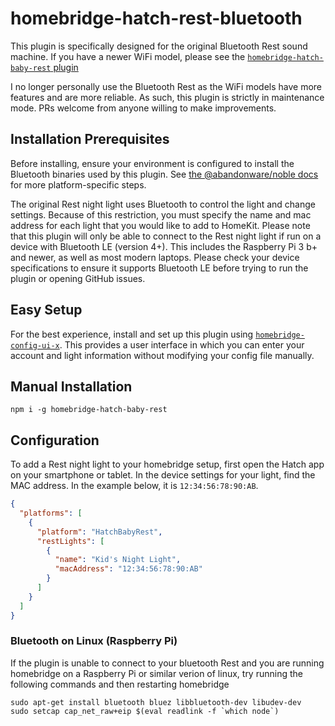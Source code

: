 # homebridge-hatch-rest-bluetooth

This plugin is specifically designed for the original Bluetooth Rest sound machine. If you have a newer WiFi model, please see the [`homebridge-hatch-baby-rest` plugin](../homebridge-hatch-baby-rest)

I no longer personally use the Bluetooth Rest as the WiFi models have more features and are more reliable. As such, this plugin is strictly in maintenance mode. PRs welcome from anyone willing to make improvements.

## Installation Prerequisites

Before installing, ensure your environment is configured to install the Bluetooth binaries used by this plugin. See [the @abandonware/noble docs](https://github.com/abandonware/noble#prerequisites) for more platform-specific steps.

The original Rest night light uses Bluetooth to control the light and change settings. Because of this restriction, you must specify the name and mac address for each light that you would like to add to HomeKit. Please note that this plugin will only be able to connect to the Rest night light if run on a device with Bluetooth LE (version 4+). This includes the Raspberry Pi 3 b+ and newer, as well as most modern laptops. Please check your device specifications to ensure it supports Bluetooth LE before trying to run the plugin or opening GitHub issues.

## Easy Setup

For the best experience, install and set up this plugin using [`homebridge-config-ui-x`](https://www.npmjs.com/package/homebridge-config-ui-x).
This provides a user interface in which you can enter your account and light information without modifying your config file manually.

## Manual Installation

`npm i -g homebridge-hatch-baby-rest`

## Configuration

To add a Rest night light to your homebridge setup, first open the Hatch app on your smartphone or tablet. In the device settings for your light, find the MAC address. In the example below, it is `12:34:56:78:90:AB`.

```json
{
  "platforms": [
    {
      "platform": "HatchBabyRest",
      "restLights": [
        {
          "name": "Kid's Night Light",
          "macAddress": "12:34:56:78:90:AB"
        }
      ]
    }
  ]
}
```

### Bluetooth on Linux (Raspberry Pi)

If the plugin is unable to connect to your bluetooth Rest and you are running homebridge on a Raspberry Pi
or similar verion of linux, try running the following commands and then restarting homebridge

```
sudo apt-get install bluetooth bluez libbluetooth-dev libudev-dev
sudo setcap cap_net_raw+eip $(eval readlink -f `which node`)
```
